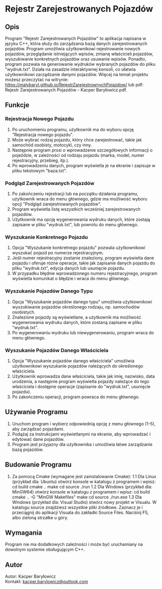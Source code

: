 # Rejestr Zarejestrowanych Pojazdów

## Opis

Program "Rejestr Zarejestrowanych Pojazdów" to aplikacja napisana w języku C++, która służy do zarządzania bazą danych zarejestrowanych pojazdów. Program umożliwia użytkownikowi rejestrowanie nowych pojazdów, przeglądanie istniejących wpisów, zmianę właścicieli pojazdów, wyszukiwanie konkretnych pojazdów oraz usuwanie wpisów. Ponadto, program pozwala na generowanie wydruków wybranych pojazdów do pliku "wydruk.txt". Działa na zasadzie interaktywnej konsoli, co ułatwia użytkownikowi zarządzanie danymi pojazdów. Więcej na temat projektu możesz przeczytać na witrynie: https://malybaryl.github.io/RejestrZarejestrownychPojazdow/ lub pdf: Rejestr Zarejestrowanych Pojazdów - Kacper Baryłowicz.pdf.

## Funkcje

### Rejestracja Nowego Pojazdu

1. Po uruchomieniu programu, użytkownik ma do wyboru opcję "Rejestracja nowego pojazdu".
2. Może wybrać rodzaj pojazdu, który chce zarejestrować, takie jak samochód osobisty, motocykl, czy inny.
3. Następnie program prosi o wprowadzenie szczegółowych informacji o pojeździe, w zależności od rodzaju pojazdu (marka, model, numer rejestracyjny, przebieg, itp.).
4. Po wprowadzeniu danych, program wyświetla je na ekranie i zapisuje w pliku tekstowym "baza.txt".

### Podgląd Zarejestrowanych Pojazdów

1. Po zakończeniu rejestracji lub na początku działania programu, użytkownik wraca do menu głównego, gdzie ma możliwość wyboru opcji "Podgląd zarejestrowanych pojazdów".
2. Program wyświetla listę wszystkich wcześniej zarejestrowanych pojazdów.
3. Użytkownik ma opcję wygenerowania wydruku danych, które zostają zapisane w pliku "wydruk.txt", lub powrotu do menu głównego.

### Wyszukanie Konkretnego Pojazdu

1. Opcja "Wyszukanie konkretnego pojazdu" pozwala użytkownikowi wyszukać pojazd po numerze rejestracyjnym.
2. Jeśli numer rejestracyjny zostanie znaleziony, program wyświetla dane pojazdu i oferuje różne operacje, takie jak zapisanie danych pojazdu do pliku "wydruk.txt", edycja danych lub usunięcie pojazdu.
3. W przypadku błędnie wprowadzonego numeru rejestracyjnego, program wyświetla komunikat o błędzie i wraca do menu głównego.

### Wyszukanie Pojazdów Danego Typu

1. Opcja "Wyszukanie pojazdów danego typu" umożliwia użytkownikowi wyszukiwanie pojazdów określonego rodzaju, np. samochodów osobistych.
2. Znalezione pojazdy są wyświetlane, a użytkownik ma możliwość wygenerowania wydruku danych, które zostaną zapisane w pliku "wydruk.txt".
3. Po wygenerowaniu wydruku lub niewygenerowaniu, program wraca do menu głównego.

### Wyszukanie Pojazdów Danego Właściciela

1. Opcja "Wyszukanie pojazdów danego właściciela" umożliwia użytkownikowi wyszukanie pojazdów należących do określonego właściciela.
2. Użytkownik wprowadza dane właściciela, takie jak imię, nazwisko, data urodzenia, a następnie program wyświetla pojazdy należące do tego właściciela i dostępne operacje (zapisanie do "wydruk.txt", usunięcie pojazdu).
3. Po zakończeniu operacji, program powraca do menu głównego.

## Używanie Programu

1. Uruchom program i wybierz odpowiednią opcję z menu głównego (1-5), aby zarządzać pojazdami.
2. Podążaj za instrukcjami wyświetlanymi na ekranie, aby wprowadzać i edytować dane pojazdów.
3. Program jest przyjazny dla użytkownika i umożliwia łatwe zarządzanie bazą pojazdów.

## Budowanie Programu

1. Za pomocą Cmake (wymagane jest zainstalowanie Cmake):
   1.1 Dla Linux (przykład dla: Ubuntu)
       otwórz konsole w katalogu z programem i wpisz:
       cd build
       cmake ..
       make
       cd source
       ./run
   1.2 Dla Windows (przykład dla: MinGW64)
       otwórz konsole w katalogu z programem i wpisz:
       cd build
       cmake .. -G "MinGW Makefiles"
       make
       cd source
       ./run.exe
   1.3 Dla Windows (przykład dla: Visual Studio)
       stwórz nowy projekt w Visualu. W katalogu source znajdziesz wszystkie pliki źródłowe. Zaznacz je i przeciągnij do aplikacji Visuala do zakładki Source Files. Naciśnij F5, albo zieloną strzałke u góry.
## Wymagania

Program nie ma dodatkowych zależności i może być uruchamiany na dowolnym systemie obsługującym C++.

## Autor

Autor: Kacper Baryłowicz                  
Kontakt: kacper.barylowicz@outlook.com
